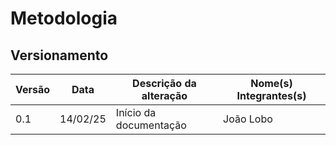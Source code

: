 # Metodologia 

## Versionamento

| Versão | Data | Descrição da alteração | Nome(s) Integrantes(s) |
| ---- | ---- | ---------------- | ------------ |
| 0.1 | 14/02/25 | Início da documentação | João Lobo |
